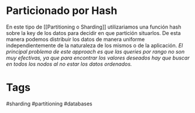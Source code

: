# Particionado por Hash
En este tipo de [[Partitioning o Sharding]] utilizariamos una función hash sobre la key de los datos para decidir en que partición situarlos. De esta manera podemos distribuir los datos de manera uniforme independientemente de la naturaleza de los mismos o de la aplicación.
*El principal problema de este approach es que las queries por rango no son muy efectivas, ya que para encontrar los valores deseados hay que buscar en todos los nodos al no estar los datos ordenados.*

# Tags
#sharding #partitioning #databases 